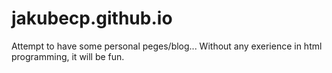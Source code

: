 # jakubecp.github.io
Attempt to have some personal peges/blog... Without any exerience in html programming, it will be fun. 
